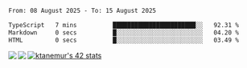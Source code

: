 <!--START_SECTION:waka-->

```txt
From: 08 August 2025 - To: 15 August 2025

TypeScript   7 mins          ███████████████████████░░   92.31 %
Markdown     0 secs          █░░░░░░░░░░░░░░░░░░░░░░░░   04.20 %
HTML         0 secs          █░░░░░░░░░░░░░░░░░░░░░░░░   03.49 %
```

<!--END_SECTION:waka-->
<a href="https://github.com/anuraghazra/github-readme-stats">
  <img align="left" src="https://github-readme-stats.vercel.app/api?username=Tanesan&count_private=true&show_icons=true" />
<img align="left" src="https://github-readme-stats.vercel.app/api/top-langs/?username=Tanesan" />
</a>

[![ktanemur's 42 stats](https://badge42.vercel.app/api/v2/cl1wslf6s002109l771rng2w8/stats?cursusId=21&coalitionId=62)](https://github.com/JaeSeoKim/badge42)
